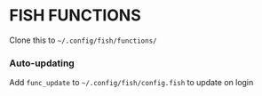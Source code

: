 # FISH FUNCTIONS

Clone this to `~/.config/fish/functions/`


### Auto-updating

Add `func_update` to `~/.config/fish/config.fish` to update on login
